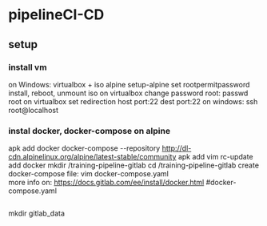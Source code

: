 # pipelineCI-CD

## setup

### install vm
on Windows: virtualbox + iso alpine 
setup-alpine
set rootpermitpassword
install, reboot, unmount iso on virtualbox
change password root: passwd root
on virtualbox set redirection host port:22 dest port:22
on windows:
ssh root@localhost

### instal docker, docker-compose on alpine
apk add docker docker-compose --repository http://dl-cdn.alpinelinux.org/alpine/latest-stable/community
apk add vim
rc-update add docker 
mkdir /training-pipeline-gitlab
cd /training-pipeline-gitlab
create docker-compose file:  vim docker-compose.yaml   
more info on: https://docs.gitlab.com/ee/install/docker.html
#docker-compose.yaml
```

```
mkdir gitlab_data

